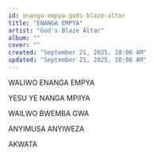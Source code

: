 ```yaml
---
id: enanga-empya-gods-blaze-altar
title: "ENANGA EMPYA"
artist: "God's Blaze Altar"
album: ""
cover: ""
created: "September 21, 2025, 10:06 AM"
updated: "September 21, 2025, 10:06 AM"
---
```



WALIWO 
ENANGA 
EMPYA

YESU 
YE NANGA 
MPIIYA

WAILWO 
BWEMBA 
GWA 

ANYIMUSA 
ANYIWEZA


AKWATA

